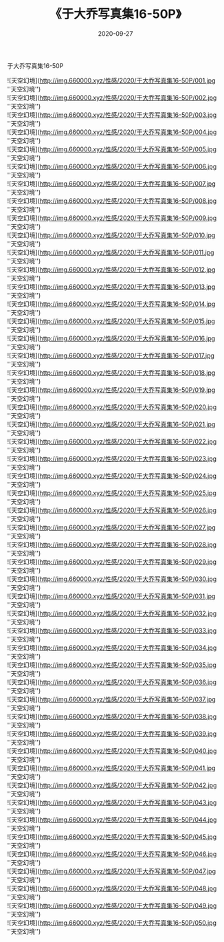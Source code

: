﻿---
layout: post
title:  《于大乔写真集16-50P》
date:   2020-09-27
img: http://img.660000.xyz/性感/2020/于大乔写真集16-50P/000.jpg
categories: [美女, 性感, 泳衣]
---

于大乔写真集16-50P



![天空幻境](http://img.660000.xyz/性感/2020/于大乔写真集16-50P/001.jpg ''天空幻境'') <br>
![天空幻境](http://img.660000.xyz/性感/2020/于大乔写真集16-50P/002.jpg ''天空幻境'') <br>
![天空幻境](http://img.660000.xyz/性感/2020/于大乔写真集16-50P/003.jpg ''天空幻境'') <br>
![天空幻境](http://img.660000.xyz/性感/2020/于大乔写真集16-50P/004.jpg ''天空幻境'') <br>
![天空幻境](http://img.660000.xyz/性感/2020/于大乔写真集16-50P/005.jpg ''天空幻境'') <br>
![天空幻境](http://img.660000.xyz/性感/2020/于大乔写真集16-50P/006.jpg ''天空幻境'') <br>
![天空幻境](http://img.660000.xyz/性感/2020/于大乔写真集16-50P/007.jpg ''天空幻境'') <br>
![天空幻境](http://img.660000.xyz/性感/2020/于大乔写真集16-50P/008.jpg ''天空幻境'') <br>
![天空幻境](http://img.660000.xyz/性感/2020/于大乔写真集16-50P/009.jpg ''天空幻境'') <br>
![天空幻境](http://img.660000.xyz/性感/2020/于大乔写真集16-50P/010.jpg ''天空幻境'') <br>
![天空幻境](http://img.660000.xyz/性感/2020/于大乔写真集16-50P/011.jpg ''天空幻境'') <br>
![天空幻境](http://img.660000.xyz/性感/2020/于大乔写真集16-50P/012.jpg ''天空幻境'') <br>
![天空幻境](http://img.660000.xyz/性感/2020/于大乔写真集16-50P/013.jpg ''天空幻境'') <br>
![天空幻境](http://img.660000.xyz/性感/2020/于大乔写真集16-50P/014.jpg ''天空幻境'') <br>
![天空幻境](http://img.660000.xyz/性感/2020/于大乔写真集16-50P/015.jpg ''天空幻境'') <br>
![天空幻境](http://img.660000.xyz/性感/2020/于大乔写真集16-50P/016.jpg ''天空幻境'') <br>
![天空幻境](http://img.660000.xyz/性感/2020/于大乔写真集16-50P/017.jpg ''天空幻境'') <br>
![天空幻境](http://img.660000.xyz/性感/2020/于大乔写真集16-50P/018.jpg ''天空幻境'') <br>
![天空幻境](http://img.660000.xyz/性感/2020/于大乔写真集16-50P/019.jpg ''天空幻境'') <br>
![天空幻境](http://img.660000.xyz/性感/2020/于大乔写真集16-50P/020.jpg ''天空幻境'') <br>
![天空幻境](http://img.660000.xyz/性感/2020/于大乔写真集16-50P/021.jpg ''天空幻境'') <br>
![天空幻境](http://img.660000.xyz/性感/2020/于大乔写真集16-50P/022.jpg ''天空幻境'') <br>
![天空幻境](http://img.660000.xyz/性感/2020/于大乔写真集16-50P/023.jpg ''天空幻境'') <br>
![天空幻境](http://img.660000.xyz/性感/2020/于大乔写真集16-50P/024.jpg ''天空幻境'') <br>
![天空幻境](http://img.660000.xyz/性感/2020/于大乔写真集16-50P/025.jpg ''天空幻境'') <br>
![天空幻境](http://img.660000.xyz/性感/2020/于大乔写真集16-50P/026.jpg ''天空幻境'') <br>
![天空幻境](http://img.660000.xyz/性感/2020/于大乔写真集16-50P/027.jpg ''天空幻境'') <br>
![天空幻境](http://img.660000.xyz/性感/2020/于大乔写真集16-50P/028.jpg ''天空幻境'') <br>
![天空幻境](http://img.660000.xyz/性感/2020/于大乔写真集16-50P/029.jpg ''天空幻境'') <br>
![天空幻境](http://img.660000.xyz/性感/2020/于大乔写真集16-50P/030.jpg ''天空幻境'') <br>
![天空幻境](http://img.660000.xyz/性感/2020/于大乔写真集16-50P/031.jpg ''天空幻境'') <br>
![天空幻境](http://img.660000.xyz/性感/2020/于大乔写真集16-50P/032.jpg ''天空幻境'') <br>
![天空幻境](http://img.660000.xyz/性感/2020/于大乔写真集16-50P/033.jpg ''天空幻境'') <br>
![天空幻境](http://img.660000.xyz/性感/2020/于大乔写真集16-50P/034.jpg ''天空幻境'') <br>
![天空幻境](http://img.660000.xyz/性感/2020/于大乔写真集16-50P/035.jpg ''天空幻境'') <br>
![天空幻境](http://img.660000.xyz/性感/2020/于大乔写真集16-50P/036.jpg ''天空幻境'') <br>
![天空幻境](http://img.660000.xyz/性感/2020/于大乔写真集16-50P/037.jpg ''天空幻境'') <br>
![天空幻境](http://img.660000.xyz/性感/2020/于大乔写真集16-50P/038.jpg ''天空幻境'') <br>
![天空幻境](http://img.660000.xyz/性感/2020/于大乔写真集16-50P/039.jpg ''天空幻境'') <br>
![天空幻境](http://img.660000.xyz/性感/2020/于大乔写真集16-50P/040.jpg ''天空幻境'') <br>
![天空幻境](http://img.660000.xyz/性感/2020/于大乔写真集16-50P/041.jpg ''天空幻境'') <br>
![天空幻境](http://img.660000.xyz/性感/2020/于大乔写真集16-50P/042.jpg ''天空幻境'') <br>
![天空幻境](http://img.660000.xyz/性感/2020/于大乔写真集16-50P/043.jpg ''天空幻境'') <br>
![天空幻境](http://img.660000.xyz/性感/2020/于大乔写真集16-50P/044.jpg ''天空幻境'') <br>
![天空幻境](http://img.660000.xyz/性感/2020/于大乔写真集16-50P/045.jpg ''天空幻境'') <br>
![天空幻境](http://img.660000.xyz/性感/2020/于大乔写真集16-50P/046.jpg ''天空幻境'') <br>
![天空幻境](http://img.660000.xyz/性感/2020/于大乔写真集16-50P/047.jpg ''天空幻境'') <br>
![天空幻境](http://img.660000.xyz/性感/2020/于大乔写真集16-50P/048.jpg ''天空幻境'') <br>
![天空幻境](http://img.660000.xyz/性感/2020/于大乔写真集16-50P/049.jpg ''天空幻境'') <br>
![天空幻境](http://img.660000.xyz/性感/2020/于大乔写真集16-50P/050.jpg ''天空幻境'') <br>